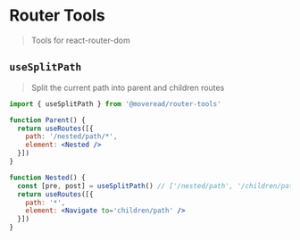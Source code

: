 # Router Tools

> Tools for react-router-dom

## `useSplitPath`

> Split the current path into parent and children routes

```jsx
import { useSplitPath } from '@moveread/router-tools'

function Parent() {
  return useRoutes([{
    path: '/nested/path/*',
    element: <Nested />
  }])
}

function Nested() {
  const [pre, post] = useSplitPath() // ['/nested/path', '/children/path']
  return useRoutes([{
    path: '*',
    element: <Navigate to='children/path' />
  }])
}
```
